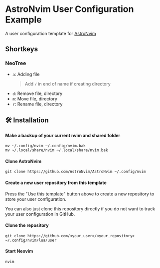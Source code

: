 # AstroNvim User Configuration Example

A user configuration template for [AstroNvim](https://github.com/AstroNvim/AstroNvim)
## Shortkeys

### NeoTree
- `a`: Adding file
  > Add `/` in end of name if creating directory
- `d`: Remove file, directory
- `m`: Move file, directory
- `r`: Rename file, directory

## 🛠️ Installation

#### Make a backup of your current nvim and shared folder

```shell
mv ~/.config/nvim ~/.config/nvim.bak
mv ~/.local/share/nvim ~/.local/share/nvim.bak
```

#### Clone AstroNvim

```shell
git clone https://github.com/AstroNvim/AstroNvim ~/.config/nvim
```

#### Create a new user repository from this template

Press the "Use this template" button above to create a new repository to store your user configuration.

You can also just clone this repository directly if you do not want to track your user configuration in GitHub.

#### Clone the repository

```shell
git clone https://github.com/<your_user>/<your_repository> ~/.config/nvim/lua/user
```

#### Start Neovim

```shell
nvim
```
